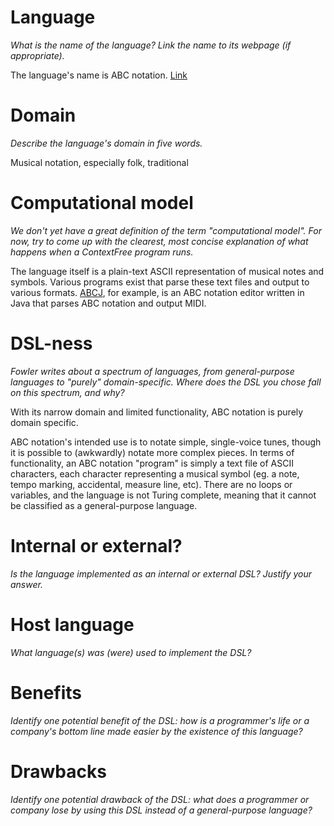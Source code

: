 # Language
_What is the name of the language? Link the name to its webpage 
(if appropriate)._

The language's name is ABC notation. [Link](http://abcnotation.com/)

# Domain
_Describe the language's domain in five words._

Musical notation, especially folk, traditional

# Computational model
_We don't yet have a great definition of the term "computational model". 
For now, try to come up with the clearest, most concise explanation of 
what happens when a ContextFree program runs._

The language itself is a plain-text ASCII representation of musical notes and symbols.  Various programs exist that parse these text files and output to various formats.  [ABCJ](http://abcj.ganderband.com/), for example, is an ABC notation editor written in Java that parses ABC notation and output MIDI.

# DSL-ness
_Fowler writes about a spectrum of languages, from general-purpose languages to 
"purely" domain-specific. Where does the DSL you chose fall on this spectrum, 
and why?_ 

With its narrow domain and limited functionality, ABC notation is purely domain specific. 

ABC notation's intended use is to notate simple, single-voice tunes, though it is possible to (awkwardly) notate more complex pieces. In terms of functionality, an ABC notation "program" is simply a text file of ASCII characters, each character representing a musical symbol (eg. a note, tempo marking, accidental, measure line, etc). There are no loops or variables, and the language is not Turing complete, meaning that it cannot be classified as a general-purpose language.

# Internal or external?
_Is the language implemented as an internal or external DSL? 
Justify your answer._



# Host language
_What language(s) was (were) used to implement the DSL?_


# Benefits
_Identify one potential benefit of the DSL: how is a programmer's life or a 
company's bottom line made easier by the existence of this language?_


# Drawbacks
_Identify one potential drawback of the DSL: what does a programmer or company 
lose by using this DSL instead of a general-purpose language?_